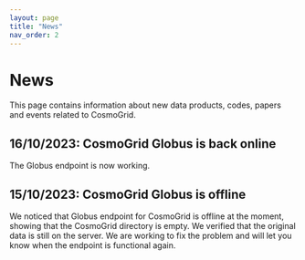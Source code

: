 ```yaml
---
layout: page
title: "News"
nav_order: 2
---
```


# News

This page contains information about new data products, codes, papers and events related to CosmoGrid.

## 16/10/2023: CosmoGrid Globus is back online

The Globus endpoint is now working.

## 15/10/2023: CosmoGrid Globus is offline

We noticed that Globus endpoint for CosmoGrid is offline at the moment, showing that the CosmoGrid directory is empty. We verified that the original data is still on the server. We are working to fix the problem and will let you know when the endpoint is functional again.
